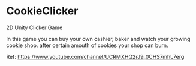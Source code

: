 # CookieClicker

2D Unity Clicker Game

In this game you can buy your own cashier, baker and watch your growing cookie shop.
after certain amouth of cookies your shop can burn.

Ref:
https://www.youtube.com/channel/UCRMXHQ2rJ9_0CHS7mhL7erg
